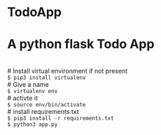 # TodoApp
# A python flask Todo App 
<br> 
# Install virtual environment if not present <br>  
<code>$ pip3 install virtualenv </code><br> 
# Give a name <br> 
<code>$ virtualenv env </code> <br> 
# activte it <br> 
<code>$ source env/bin/activate</code>  <br> 
# install requirements.txt<br> 
<code>$ pip3 install -r requirements.txt </code><br> 
<code>$ python3 app.py </code>  

<br> 

